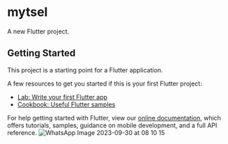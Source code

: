 # mytsel

A new Flutter project.

## Getting Started

This project is a starting point for a Flutter application.

A few resources to get you started if this is your first Flutter project:

- [Lab: Write your first Flutter app](https://flutter.dev/docs/get-started/codelab)
- [Cookbook: Useful Flutter samples](https://flutter.dev/docs/cookbook)

For help getting started with Flutter, view our
[online documentation](https://flutter.dev/docs), which offers tutorials,
samples, guidance on mobile development, and a full API reference.
![WhatsApp Image 2023-09-30 at 08 10 15](https://github.com/khairulumam1107/mytsel-app/assets/146066596/7e06e59d-bddd-4cac-91ce-5bf660efac4e)
